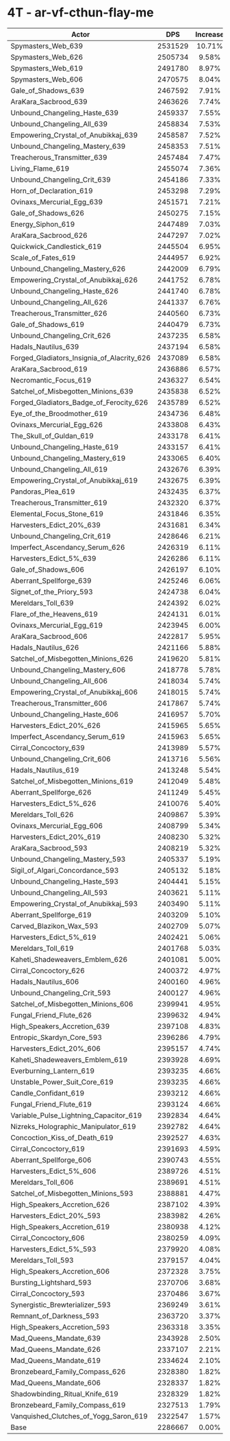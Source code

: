# 4T - ar-vf-cthun-flay-me
| Actor | DPS | Increase |
|---|:---:|:---:|
|Spymasters_Web_639|2531529|10.71%|
|Spymasters_Web_626|2505734|9.58%|
|Spymasters_Web_619|2491780|8.97%|
|Spymasters_Web_606|2470575|8.04%|
|Gale_of_Shadows_639|2467592|7.91%|
|AraKara_Sacbrood_639|2463626|7.74%|
|Unbound_Changeling_Haste_639|2459337|7.55%|
|Unbound_Changeling_All_639|2458834|7.53%|
|Empowering_Crystal_of_Anubikkaj_639|2458587|7.52%|
|Unbound_Changeling_Mastery_639|2458353|7.51%|
|Treacherous_Transmitter_639|2457484|7.47%|
|Living_Flame_619|2455074|7.36%|
|Unbound_Changeling_Crit_639|2454186|7.33%|
|Horn_of_Declaration_619|2453298|7.29%|
|Ovinaxs_Mercurial_Egg_639|2451571|7.21%|
|Gale_of_Shadows_626|2450275|7.15%|
|Energy_Siphon_619|2447489|7.03%|
|AraKara_Sacbrood_626|2447297|7.02%|
|Quickwick_Candlestick_619|2445504|6.95%|
|Scale_of_Fates_619|2444957|6.92%|
|Unbound_Changeling_Mastery_626|2442009|6.79%|
|Empowering_Crystal_of_Anubikkaj_626|2441752|6.78%|
|Unbound_Changeling_Haste_626|2441740|6.78%|
|Unbound_Changeling_All_626|2441337|6.76%|
|Treacherous_Transmitter_626|2440560|6.73%|
|Gale_of_Shadows_619|2440479|6.73%|
|Unbound_Changeling_Crit_626|2437235|6.58%|
|Hadals_Nautilus_639|2437194|6.58%|
|Forged_Gladiators_Insignia_of_Alacrity_626|2437089|6.58%|
|AraKara_Sacbrood_619|2436886|6.57%|
|Necromantic_Focus_619|2436327|6.54%|
|Satchel_of_Misbegotten_Minions_639|2435838|6.52%|
|Forged_Gladiators_Badge_of_Ferocity_626|2435789|6.52%|
|Eye_of_the_Broodmother_619|2434736|6.48%|
|Ovinaxs_Mercurial_Egg_626|2433808|6.43%|
|The_Skull_of_Guldan_619|2433178|6.41%|
|Unbound_Changeling_Haste_619|2433157|6.41%|
|Unbound_Changeling_Mastery_619|2433065|6.40%|
|Unbound_Changeling_All_619|2432676|6.39%|
|Empowering_Crystal_of_Anubikkaj_619|2432675|6.39%|
|Pandoras_Plea_619|2432435|6.37%|
|Treacherous_Transmitter_619|2432320|6.37%|
|Elemental_Focus_Stone_619|2431846|6.35%|
|Harvesters_Edict_20%_639|2431681|6.34%|
|Unbound_Changeling_Crit_619|2428646|6.21%|
|Imperfect_Ascendancy_Serum_626|2426319|6.11%|
|Harvesters_Edict_5%_639|2426286|6.11%|
|Gale_of_Shadows_606|2426197|6.10%|
|Aberrant_Spellforge_639|2425246|6.06%|
|Signet_of_the_Priory_593|2424738|6.04%|
|Mereldars_Toll_639|2424392|6.02%|
|Flare_of_the_Heavens_619|2424131|6.01%|
|Ovinaxs_Mercurial_Egg_619|2423945|6.00%|
|AraKara_Sacbrood_606|2422817|5.95%|
|Hadals_Nautilus_626|2421166|5.88%|
|Satchel_of_Misbegotten_Minions_626|2419620|5.81%|
|Unbound_Changeling_Mastery_606|2418778|5.78%|
|Unbound_Changeling_All_606|2418034|5.74%|
|Empowering_Crystal_of_Anubikkaj_606|2418015|5.74%|
|Treacherous_Transmitter_606|2417867|5.74%|
|Unbound_Changeling_Haste_606|2416957|5.70%|
|Harvesters_Edict_20%_626|2415965|5.65%|
|Imperfect_Ascendancy_Serum_619|2415963|5.65%|
|Cirral_Concoctory_639|2413989|5.57%|
|Unbound_Changeling_Crit_606|2413716|5.56%|
|Hadals_Nautilus_619|2413248|5.54%|
|Satchel_of_Misbegotten_Minions_619|2412049|5.48%|
|Aberrant_Spellforge_626|2411249|5.45%|
|Harvesters_Edict_5%_626|2410076|5.40%|
|Mereldars_Toll_626|2409867|5.39%|
|Ovinaxs_Mercurial_Egg_606|2408799|5.34%|
|Harvesters_Edict_20%_619|2408230|5.32%|
|AraKara_Sacbrood_593|2408219|5.32%|
|Unbound_Changeling_Mastery_593|2405337|5.19%|
|Sigil_of_Algari_Concordance_593|2405132|5.18%|
|Unbound_Changeling_Haste_593|2404441|5.15%|
|Unbound_Changeling_All_593|2403621|5.11%|
|Empowering_Crystal_of_Anubikkaj_593|2403490|5.11%|
|Aberrant_Spellforge_619|2403209|5.10%|
|Carved_Blazikon_Wax_593|2402709|5.07%|
|Harvesters_Edict_5%_619|2402421|5.06%|
|Mereldars_Toll_619|2401768|5.03%|
|Kaheti_Shadeweavers_Emblem_626|2401081|5.00%|
|Cirral_Concoctory_626|2400372|4.97%|
|Hadals_Nautilus_606|2400160|4.96%|
|Unbound_Changeling_Crit_593|2400127|4.96%|
|Satchel_of_Misbegotten_Minions_606|2399941|4.95%|
|Fungal_Friend_Flute_626|2399632|4.94%|
|High_Speakers_Accretion_639|2397108|4.83%|
|Entropic_Skardyn_Core_593|2396286|4.79%|
|Harvesters_Edict_20%_606|2395157|4.74%|
|Kaheti_Shadeweavers_Emblem_619|2393928|4.69%|
|Everburning_Lantern_619|2393235|4.66%|
|Unstable_Power_Suit_Core_619|2393235|4.66%|
|Candle_Confidant_619|2393212|4.66%|
|Fungal_Friend_Flute_619|2393124|4.66%|
|Variable_Pulse_Lightning_Capacitor_619|2392834|4.64%|
|Nizreks_Holographic_Manipulator_619|2392782|4.64%|
|Concoction_Kiss_of_Death_619|2392527|4.63%|
|Cirral_Concoctory_619|2391693|4.59%|
|Aberrant_Spellforge_606|2390743|4.55%|
|Harvesters_Edict_5%_606|2389726|4.51%|
|Mereldars_Toll_606|2389691|4.51%|
|Satchel_of_Misbegotten_Minions_593|2388881|4.47%|
|High_Speakers_Accretion_626|2387102|4.39%|
|Harvesters_Edict_20%_593|2383982|4.26%|
|High_Speakers_Accretion_619|2380938|4.12%|
|Cirral_Concoctory_606|2380259|4.09%|
|Harvesters_Edict_5%_593|2379920|4.08%|
|Mereldars_Toll_593|2379157|4.04%|
|High_Speakers_Accretion_606|2372328|3.75%|
|Bursting_Lightshard_593|2370706|3.68%|
|Cirral_Concoctory_593|2370486|3.67%|
|Synergistic_Brewterializer_593|2369249|3.61%|
|Remnant_of_Darkness_593|2363720|3.37%|
|High_Speakers_Accretion_593|2363318|3.35%|
|Mad_Queens_Mandate_639|2343928|2.50%|
|Mad_Queens_Mandate_626|2337107|2.21%|
|Mad_Queens_Mandate_619|2334624|2.10%|
|Bronzebeard_Family_Compass_626|2328380|1.82%|
|Mad_Queens_Mandate_606|2328337|1.82%|
|Shadowbinding_Ritual_Knife_619|2328329|1.82%|
|Bronzebeard_Family_Compass_619|2327513|1.79%|
|Vanquished_Clutches_of_Yogg_Saron_619|2322547|1.57%|
|Base|2286667|0.00%|
